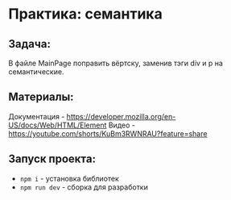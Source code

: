 # Практика: семантика

## Задача:

В файле MainPage поправить вёртску, заменив тэги div и p на семантические.

## Материалы:
Документация - https://developer.mozilla.org/en-US/docs/Web/HTML/Element
Видео - https://youtube.com/shorts/KuBm3RWNRAU?feature=share

## Запуск проекта:
* `npm i` - установка библиотек
* `npm run dev` - сборка для разработки